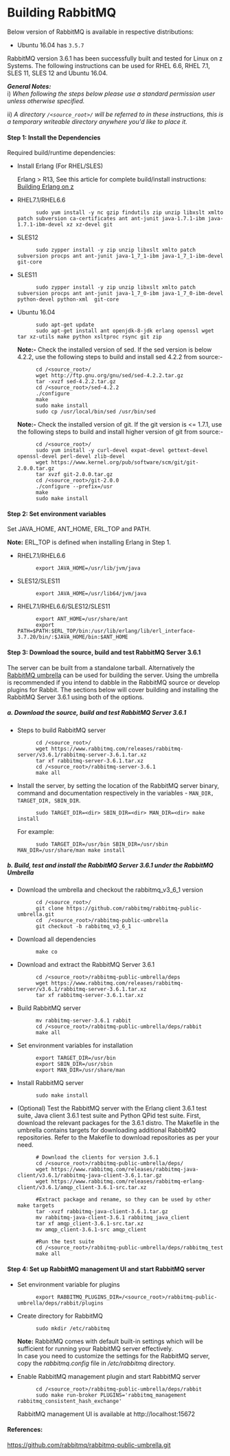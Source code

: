 <!---PACKAGE:RabbitMQ--->
<!---DISTRO:SLES 12:3.6.1--->
<!---DISTRO:SLES 11:3.6.1--->
<!---DISTRO:RHEL 7.1:3.6.1--->
<!---DISTRO:RHEL 6.6:3.6.1--->

# Building RabbitMQ

Below version of RabbitMQ is available in respective distributions:

*    Ubuntu 16.04     has `3.5.7`

RabbitMQ version 3.6.1 has been successfully built and tested for Linux on z Systems. The following instructions can be used for RHEL 6.6, RHEL 7.1, SLES 11, SLES 12 and Ubuntu 16.04.

_**General Notes:**_  
i) _When following the steps below please use a standard permission user unless otherwise specified._

ii) _A directory `/<source_root>/` will be referred to in these instructions, this is a temporary writeable directory anywhere you'd like to place it._

#### Step 1: Install the Dependencies
Required build/runtime dependencies:

* Install Erlang (For RHEL/SLES)
	
	Erlang > R13, See this article for complete build/install instructions: [Building Erlang on z](https://github.com/linux-on-ibm-z/docs/wiki/Building-Erlang)

   
* RHEL7.1/RHEL6.6

			sudo yum install -y nc gzip findutils zip unzip libxslt xmlto patch subversion ca-certificates ant ant-junit java-1.7.1-ibm java-1.7.1-ibm-devel xz xz-devel git

* SLES12

			sudo zypper install -y zip unzip libxslt xmlto patch subversion procps ant ant-junit java-1_7_1-ibm java-1_7_1-ibm-devel git-core
			
* SLES11 

			sudo zypper install -y zip unzip libxslt xmlto patch subversion procps ant ant-junit java-1_7_0-ibm java-1_7_0-ibm-devel python-devel python-xml  git-core

* Ubuntu 16.04

            sudo apt-get update
			sudo apt-get install ant openjdk-8-jdk erlang openssl wget tar xz-utils make python xsltproc rsync git zip

			
	**Note:-** Check the installed version of sed. If the sed version is below 4.2.2, use the following steps to build and install sed 4.2.2 from source:-
	
			cd /<source_root>/
			wget http://ftp.gnu.org/gnu/sed/sed-4.2.2.tar.gz
			tar -xvzf sed-4.2.2.tar.gz
			cd /<source_root>/sed-4.2.2
			./configure
			make
			sudo make install
			sudo cp /usr/local/bin/sed /usr/bin/sed
			
	**Note:-** Check the installed version of git. If the git version is <= 1.7.1, use the following steps to build and install higher version of git from source:-
	
			cd /<source_root>/
			sudo yum install -y curl-devel expat-devel gettext-devel openssl-devel perl-devel zlib-devel
			wget https://www.kernel.org/pub/software/scm/git/git-2.0.0.tar.gz
			tar xvzf git-2.0.0.tar.gz
			cd /<source_root>/git-2.0.0
			./configure --prefix=/usr
			make
			sudo make install
			
#### Step 2: Set environment variables
 Set JAVA_HOME, ANT_HOME, ERL_TOP and PATH.

**Note:** ERL_TOP is defined when installing Erlang in Step 1.

* RHEL7.1/RHEL6.6

			export JAVA_HOME=/usr/lib/jvm/java

* SLES12/SLES11

			export JAVA_HOME=/usr/lib64/jvm/java
			
* RHEL7.1/RHEL6.6/SLES12/SLES11

			export ANT_HOME=/usr/share/ant
			export PATH=$PATH:$ERL_TOP/bin:/usr/lib/erlang/lib/erl_interface-3.7.20/bin/:$JAVA_HOME/bin:$ANT_HOME
			
#### Step 3: Download the source, build and test RabbitMQ Server 3.6.1
The server can be built from a standalone tarball. Alternatively the [RabbitMQ umbrella](https://www.rabbitmq.com/plugin-development.html) can be used for building the server. Using the umbrella is recommended if you intend to dabble in the RabbitMQ source or develop plugins for Rabbit. The sections below will cover building and installing the RabbitMQ Server 3.6.1 using both of the options.			
##### a. Download the source, build and test RabbitMQ Server 3.6.1

* Steps to build RabbitMQ server

			cd /<source_root>/
			wget https://www.rabbitmq.com/releases/rabbitmq-server/v3.6.1/rabbitmq-server-3.6.1.tar.xz 
			tar xf rabbitmq-server-3.6.1.tar.xz
			cd /<source_root>/rabbitmq-server-3.6.1
			make all   

		
* Install the server, by setting the location of the RabbitMQ server binary, command and documentation respectively in the variables - `MAN_DIR, TARGET_DIR, SBIN_DIR`.   

			sudo TARGET_DIR=<dir> SBIN_DIR=<dir> MAN_DIR=<dir> make install   
			
	For example:
			
			sudo TARGET_DIR=/usr/bin SBIN_DIR=/usr/sbin MAN_DIR=/usr/share/man make install
			

##### b. Build, test and install the RabbitMQ Server 3.6.1 under the RabbitMQ Umbrella
* Download the umbrella and checkout the rabbitmq_v3_6_1 version
			
			cd /<source_root>/
		    git clone https://github.com/rabbitmq/rabbitmq-public-umbrella.git
			cd  /<source_root>/rabbitmq-public-umbrella 
			git checkout -b rabbitmq_v3_6_1
		
* Download all dependencies

			make co

* Download and extract the RabbitMQ Server 3.6.1
			
			cd /<source_root>/rabbitmq-public-umbrella/deps
			wget https://www.rabbitmq.com/releases/rabbitmq-server/v3.6.1/rabbitmq-server-3.6.1.tar.xz 
			tar xf rabbitmq-server-3.6.1.tar.xz
			
* Build RabbitMQ server
			
			mv rabbitmq-server-3.6.1 rabbit
			cd /<source_root>/rabbitmq-public-umbrella/deps/rabbit
			make all

* Set environment variables for installation

			export TARGET_DIR=/usr/bin
			export SBIN_DIR=/usr/sbin
			export MAN_DIR=/usr/share/man

* Install RabbitMQ server

			sudo make install   
			

* (Optional) Test the RabbitMQ server with the Erlang client 3.6.1 test suite, Java client 3.6.1 test suite and Python QPid test suite. First, download the relevant packages for the 3.6.1 distro. The Makefile in the umbrella contains targets for downloading additional RabbitMQ repositories. Refer to the Makefile to download repositories as per your need.   

            # Download the clients for version 3.6.1
			cd /<source_root>/rabbitmq-public-umbrella/deps/
			wget https://www.rabbitmq.com/releases/rabbitmq-java-client/v3.6.1/rabbitmq-java-client-3.6.1.tar.gz 
			wget https://www.rabbitmq.com/releases/rabbitmq-erlang-client/v3.6.1/amqp_client-3.6.1-src.tar.xz 
			
            #Extract package and rename, so they can be used by other make targets			
			tar -xvzf rabbitmq-java-client-3.6.1.tar.gz 
			mv rabbitmq-java-client-3.6.1 rabbitmq_java_client 
			tar xf amqp_client-3.6.1-src.tar.xz 
			mv amqp_client-3.6.1-src amqp_client
			
			#Run the test suite	
			cd /<source_root>/rabbitmq-public-umbrella/deps/rabbitmq_test
			make all
			

#### Step 4: Set up RabbitMQ management UI and start RabbitMQ server

* Set environment variable for plugins

			export RABBITMQ_PLUGINS_DIR=/<source_root>/rabbitmq-public-umbrella/deps/rabbit/plugins

* Create directory for RabbitMQ

			sudo mkdir /etc/rabbitmq
			
	**Note:** RabbitMQ comes with default built-in settings which will be sufficient for running your RabbitMQ server effectively. 	
	In case you need to customize the settings for the RabbitMQ server, copy the _rabbitmq.config_ file in _/etc/rabbitmq_ directory.

* Enable RabbitMQ management plugin and start RabbitMQ server
	
			cd /<source_root>/rabbitmq-public-umbrella/deps/rabbit
			sudo make run-broker PLUGINS='rabbitmq_management rabbitmq_consistent_hash_exchange'
			
	RabbitMQ management UI is available at http://localhost:15672
			
   	
#### References:
https://github.com/rabbitmq/rabbitmq-public-umbrella.git

